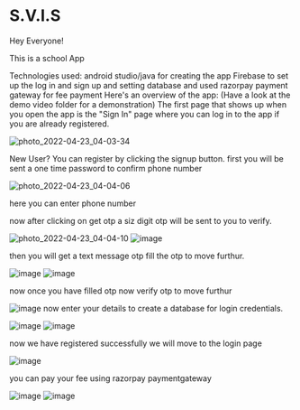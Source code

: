 # S.V.I.S
Hey Everyone!

This is a school App  

Technologies used: android studio/java for creating the app Firebase to set up the log in and sign up and setting database and used razorpay payment gateway for fee payment
Here's an overview of the app: (Have a look at the demo video folder for a demonstration)
The first page that shows up when you open the app is the "Sign In" page where you can log in to the app if you are already registered.

![photo_2022-04-23_04-03-34](https://user-images.githubusercontent.com/96717231/164813954-2f5d005a-9892-4dd8-ad92-fa3a4b82bc74.jpg)

New User?  You can register by clicking the signup button.
first you will be sent a one time password to confirm phone number


![photo_2022-04-23_04-04-06](https://user-images.githubusercontent.com/96717231/164814113-41579e23-e338-4192-b8b6-db9bb6ddd2e1.jpg)


here you can enter phone number 


now after clicking on get otp a siz digit otp will be sent to you to verify.


![photo_2022-04-23_04-04-10](https://user-images.githubusercontent.com/96717231/164814234-259ee62d-b6d0-4acc-a9ce-71fe75f2bd77.jpg)
![image](https://user-images.githubusercontent.com/96717231/164814269-50b932fa-a6f6-4263-a357-1f36425ff5db.png)


then you will get a text message otp fill the otp to move furthur.


![image](https://user-images.githubusercontent.com/96717231/164814314-6ca6f088-f605-42c3-8fa6-3b0775c59c0f.png)
![image](https://user-images.githubusercontent.com/96717231/164814331-8dba1b82-3f3b-4b6f-9f4d-895e59aaa5c7.png)


now once you have filled otp now verify otp to move furthur


![image](https://user-images.githubusercontent.com/96717231/164814356-743e51ed-e189-407b-9e07-3aac592771c2.png)
now enter your details to create a database for login credentials.


![image](https://user-images.githubusercontent.com/96717231/164814401-08e0f7bf-c5b7-44f4-841c-931b59a96875.png)
![image](https://user-images.githubusercontent.com/96717231/164814411-df6dbf7b-24b4-4cb6-9719-a8b593512374.png)


now we have registered successfully we will move to the login page 


![image](https://user-images.githubusercontent.com/96717231/164814475-e81530b3-1e26-4088-93a4-66b6c671496a.png)


you can pay your fee using razorpay paymentgateway


![image](https://user-images.githubusercontent.com/96717231/164814539-ba8c1f4b-43c0-4bf8-9831-c88d221078ab.png)
![image](https://user-images.githubusercontent.com/96717231/164814561-647c607a-1f3b-4531-a11f-39f284046c2c.png)


